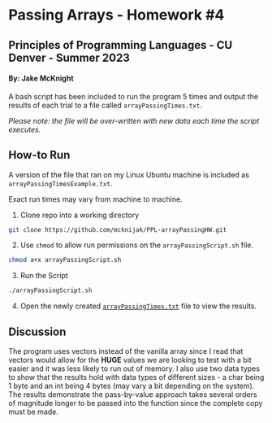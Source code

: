 # Passing Arrays - Homework #4

## Principles of Programming Languages - CU Denver - Summer 2023

#### By: Jake McKnight

A bash script has been included to run the program 5 times and output the results of each trial to a file called
`arrayPassingTimes.txt`.

*Please note: the file will be over-written with new data each time the script executes.*

## How-to Run

A version of the file that ran on my Linux Ubuntu machine is included as `arrayPassingTimesExample.txt`.

Exact run times may vary from machine to machine.

1. Clone repo into a working directory

```bash
git clone https://github.com/mcknijak/PPL-arrayPassingHW.git
```

2. Use `chmod` to allow run permissions on the `arrayPassingScript.sh` file.

```bash
chmod a+x arrayPassingScript.sh
```

3. Run the Script

```bash
./arrayPassingScript.sh
```

4. Open the newly created [`arrayPassingTimes.txt`](./arrayPassingTimes.txt) file to view the results.


## Discussion

The program uses vectors instead of the vanilla array since I read that vectors would allow for the **HUGE** values we 
are looking to test with a bit easier and it was less likely to run out of memory. I also use two data types to show 
that the results hold with data types of different sizes - 
a char being 1 byte and an int being 4 bytes (may vary a bit depending on the system). The results demonstrate the pass-by-value
approach takes several orders of magnitude longer to be passed into the function since the complete copy must be made.